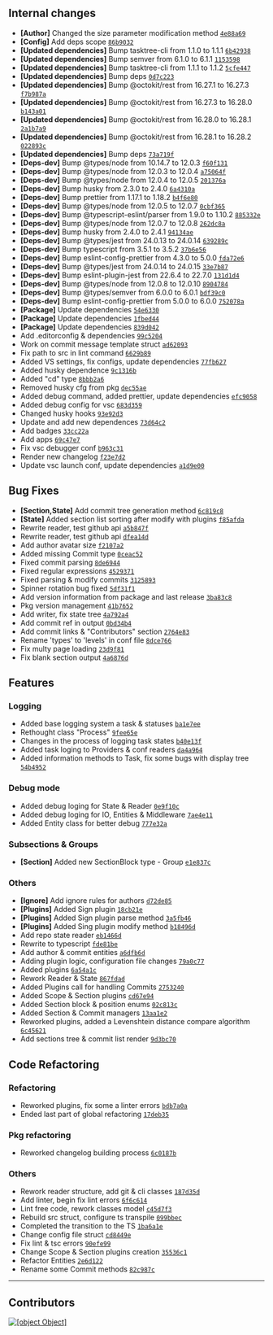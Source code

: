 ## Internal сhanges
- **[Author]** Сhanged the size parameter modification method [`4e88a69`](https://github.com/keindev/changelog-guru/commit/4e88a6906d363e24d8a4ccec6211906bf5825658)
- **[Config]** Add deps scope [`86b9032`](https://github.com/keindev/changelog-guru/commit/86b903227a48d5df513fdf783bd6768e5f527d9e)
- **[Updated dependencies]** Bump tasktree-cli from 1.1.0 to 1.1.1 [`6b42938`](https://github.com/keindev/changelog-guru/commit/6b429381d2424c23f062aef17acab7b2dc179d90)
- **[Updated dependencies]** Bump semver from 6.1.0 to 6.1.1 [`1153598`](https://github.com/keindev/changelog-guru/commit/1153598f0ad213fe00651ed5f4313b76d8eb2eba)
- **[Updated dependencies]** Bump tasktree-cli from 1.1.1 to 1.1.2 [`5cfe447`](https://github.com/keindev/changelog-guru/commit/5cfe447b856d9355ff104d3d0cd8c33f55a3454a)
- **[Updated dependencies]** Bump deps [`0d7c223`](https://github.com/keindev/changelog-guru/commit/0d7c223d1e3ab91c092143c93e822c7eb44c770c)
- **[Updated dependencies]** Bump @octokit/rest from 16.27.1 to 16.27.3 [`f7b987a`](https://github.com/keindev/changelog-guru/commit/f7b987a41fa4e7c668e237c977b40b291ade5edf)
- **[Updated dependencies]** Bump @octokit/rest from 16.27.3 to 16.28.0 [`b143a01`](https://github.com/keindev/changelog-guru/commit/b143a015ede29711edf68a57a097d762482aa15a)
- **[Updated dependencies]** Bump @octokit/rest from 16.28.0 to 16.28.1 [`2a1b7a9`](https://github.com/keindev/changelog-guru/commit/2a1b7a96ee119b2118bbdbf36edd10ba99e0f80a)
- **[Updated dependencies]** Bump @octokit/rest from 16.28.1 to 16.28.2 [`022893c`](https://github.com/keindev/changelog-guru/commit/022893c988b7a1fc726b0744c94f1972d91b12dd)
- **[Updated dependencies]** Bump deps [`73a719f`](https://github.com/keindev/changelog-guru/commit/73a719f32d70a38580ed187f2e65e7c8d0443c9e)
- **[Deps-dev]** Bump @types/node from 10.14.7 to 12.0.3 [`f60f131`](https://github.com/keindev/changelog-guru/commit/f60f131a1327306170faf7d1fe334cd61743b113)
- **[Deps-dev]** Bump @types/node from 12.0.3 to 12.0.4 [`a75064f`](https://github.com/keindev/changelog-guru/commit/a75064f189e1894beb541c76a1c5b12671d6806e)
- **[Deps-dev]** Bump @types/node from 12.0.4 to 12.0.5 [`201376a`](https://github.com/keindev/changelog-guru/commit/201376a81c9967bd3cac7bf75fc999d4aac4fea2)
- **[Deps-dev]** Bump husky from 2.3.0 to 2.4.0 [`6a4310a`](https://github.com/keindev/changelog-guru/commit/6a4310aab71216ed52abd87cdc95fc131db23cf8)
- **[Deps-dev]** Bump prettier from 1.17.1 to 1.18.2 [`b4f6e80`](https://github.com/keindev/changelog-guru/commit/b4f6e803838955d183048a4b3aaac3ccc7c94331)
- **[Deps-dev]** Bump @types/node from 12.0.5 to 12.0.7 [`0cbf365`](https://github.com/keindev/changelog-guru/commit/0cbf36540792011b2e27d1f027375fa226644f43)
- **[Deps-dev]** Bump @typescript-eslint/parser from 1.9.0 to 1.10.2 [`885332e`](https://github.com/keindev/changelog-guru/commit/885332ef36de52394efc991f89c1115c6b02127b)
- **[Deps-dev]** Bump @types/node from 12.0.7 to 12.0.8 [`262dc8a`](https://github.com/keindev/changelog-guru/commit/262dc8a228a84e4ade8c5a970c8a64142d44fc92)
- **[Deps-dev]** Bump husky from 2.4.0 to 2.4.1 [`94134ae`](https://github.com/keindev/changelog-guru/commit/94134ae1efd49ccfd912fd69a5b3f430ebdd2eb1)
- **[Deps-dev]** Bump @types/jest from 24.0.13 to 24.0.14 [`639289c`](https://github.com/keindev/changelog-guru/commit/639289c0dba00377cbcae5ed9c0783e7e8c43113)
- **[Deps-dev]** Bump typescript from 3.5.1 to 3.5.2 [`37b6e56`](https://github.com/keindev/changelog-guru/commit/37b6e56a9767cb454ba173f2b4fc780dc54773d1)
- **[Deps-dev]** Bump eslint-config-prettier from 4.3.0 to 5.0.0 [`fda72e6`](https://github.com/keindev/changelog-guru/commit/fda72e61e8bc096173d28cfe467bf04f2f263756)
- **[Deps-dev]** Bump @types/jest from 24.0.14 to 24.0.15 [`33e7b87`](https://github.com/keindev/changelog-guru/commit/33e7b87a7a64ca2ab957744d5a3d7e83afb49fc3)
- **[Deps-dev]** Bump eslint-plugin-jest from 22.6.4 to 22.7.0 [`131d1d4`](https://github.com/keindev/changelog-guru/commit/131d1d42d6dfef92350bd506003ae808e9bbfd22)
- **[Deps-dev]** Bump @types/node from 12.0.8 to 12.0.10 [`8904784`](https://github.com/keindev/changelog-guru/commit/89047848e0999c8d1e99165fc2540c4e09f22873)
- **[Deps-dev]** Bump @types/semver from 6.0.0 to 6.0.1 [`bdf39c0`](https://github.com/keindev/changelog-guru/commit/bdf39c0abfe4a05732d58e7d13d1896b2e945795)
- **[Deps-dev]** Bump eslint-config-prettier from 5.0.0 to 6.0.0 [`752078a`](https://github.com/keindev/changelog-guru/commit/752078a2231679c5f85d2c6558cf349d1ce3d237)
- **[Package]** Update dependencies [`54e6330`](https://github.com/keindev/changelog-guru/commit/54e63302f890edb007dd3a5911d6ae08ad62134f)
- **[Package]** Update dependencies [`1fbed44`](https://github.com/keindev/changelog-guru/commit/1fbed44925822a89fdb3cb8ceef460ac3b4fb77c)
- **[Package]** Update dependencies [`839d042`](https://github.com/keindev/changelog-guru/commit/839d04201466025bad2269548a4ca5be2f81593c)
- Add .editorconfig & dependencies [`99c5204`](https://github.com/keindev/changelog-guru/commit/99c5204c7f1816a0aac980ff56aa2c0573cb437a)
- Work on commit message template struct [`ad62093`](https://github.com/keindev/changelog-guru/commit/ad62093ee283cbf772724be6779935951a57bb17)
- Fix path to src in lint command [`6629b89`](https://github.com/keindev/changelog-guru/commit/6629b89b82ce9262929938e8548fd884c2af13d3)
- Added VS settings, fix configs, update dependencies [`77fb627`](https://github.com/keindev/changelog-guru/commit/77fb62753b6e7f634805215b7253c39b8947fc48)
- Added husky dependence [`9c1316b`](https://github.com/keindev/changelog-guru/commit/9c1316bc9ea7f8cc0e8234ca6b2e713015b71b98)
- Added "cd" type [`8bbb2a6`](https://github.com/keindev/changelog-guru/commit/8bbb2a612fe2a8f52beb374c16a2d8972bc77893)
- Removed husky cfg from pkg [`dec55ae`](https://github.com/keindev/changelog-guru/commit/dec55ae96d4020ddae99d521bcd7f86fbfc39ad7)
- Added debug command, added prettier, update dependencies [`efc9058`](https://github.com/keindev/changelog-guru/commit/efc9058577e69eea9bc701c6b09931f8a22dd2d6)
- Added debug config for vsc [`683d359`](https://github.com/keindev/changelog-guru/commit/683d359880688c43de98a706f272107187df3023)
- Changed husky hooks [`93e92d3`](https://github.com/keindev/changelog-guru/commit/93e92d38234536a06423894a761e243915f05d6a)
- Update and add new dependences [`73d64c2`](https://github.com/keindev/changelog-guru/commit/73d64c2ec7e4c07424a5d758e8e765d803290491)
- Add badges [`33cc22a`](https://github.com/keindev/changelog-guru/commit/33cc22a2dd970cabd6ca66b17d9a7ed542f16d76)
- Add apps [`69c47e7`](https://github.com/keindev/changelog-guru/commit/69c47e747cb94aa7120ac7242f743f1d115f42a0)
- Fix vsc debugger conf [`b963c31`](https://github.com/keindev/changelog-guru/commit/b963c317dc63fad0d62b2031cd0907b063ad1ce1)
- Render new changelog [`f23e7d2`](https://github.com/keindev/changelog-guru/commit/f23e7d23865c348bfa5da26685c7e168971f6c32)
- Update vsc launch conf, update dependencies [`a1d9e00`](https://github.com/keindev/changelog-guru/commit/a1d9e00f0fb06d15775534bd56047d860aa7db72)
## Bug Fixes
- **[Section,State]** Add commit tree generation method [`6c819c8`](https://github.com/keindev/changelog-guru/commit/6c819c80096fd1276185ad5d5180ada3965500e9)
- **[State]** Added section list sorting after modify with plugins [`f85afda`](https://github.com/keindev/changelog-guru/commit/f85afda8443a3a593dbc3220da8a78ea007a209c)
- Rewrite reader, test github api [`a5b847f`](https://github.com/keindev/changelog-guru/commit/a5b847fc992182e3377a49d7777f2d22eb3f05ef)
- Rewrite reader, test github api [`dfea14d`](https://github.com/keindev/changelog-guru/commit/dfea14d54f3a44d29bf943ea9a138538a5d7f2ae)
- Add author avatar size [`f2107a2`](https://github.com/keindev/changelog-guru/commit/f2107a21143370f69a1edd965e2354d040456512)
- Added missing Commit type [`0ceac52`](https://github.com/keindev/changelog-guru/commit/0ceac527bef36747930de4e91df52acd46017cdd)
- Fixed commit parsing [`8de6944`](https://github.com/keindev/changelog-guru/commit/8de6944e8ac88bc96b8a3e83117ac506f36e7736)
- Fixed regular expressions [`4529371`](https://github.com/keindev/changelog-guru/commit/452937153e7cd3582002c1538af00bfd23e37eed)
- Fixed parsing & modify commits [`3125893`](https://github.com/keindev/changelog-guru/commit/3125893812639b832e1933bec6eb616e7de62f54)
- Spinner rotation bug fixed [`5df31f1`](https://github.com/keindev/changelog-guru/commit/5df31f15da9d59bd71ea67d89ad7b628786589e9)
- Add version information from package and last release [`3ba83c8`](https://github.com/keindev/changelog-guru/commit/3ba83c818ecd0566f077b969a05c3de2279803dc)
- Pkg version management [`41b7652`](https://github.com/keindev/changelog-guru/commit/41b7652a3fcab0d0e812e91745897e82300b2495)
- Add writer, fix state tree [`4a792a4`](https://github.com/keindev/changelog-guru/commit/4a792a4e0b487611611962cd60861b794d5e0562)
- Add commit ref in output [`0bd34b4`](https://github.com/keindev/changelog-guru/commit/0bd34b47bfe986e95f2f04abc3702773fcf9558c)
- Add commit links & "Contributors" section [`2764e83`](https://github.com/keindev/changelog-guru/commit/2764e83b47d9c0ed0a3ca7848476bda28e5f17c9)
- Rename 'types' to 'levels' in conf file [`8dce766`](https://github.com/keindev/changelog-guru/commit/8dce7666f5bb5a0a9d2cb6b13721bd1bee912bdc)
- Fix multy page loading [`23d9f81`](https://github.com/keindev/changelog-guru/commit/23d9f8133d53716e09b0882069c0c0f0347b0eac)
- Fix blank section output [`4a6876d`](https://github.com/keindev/changelog-guru/commit/4a6876df0413bb761bd54e85474fdd047fb29d46)
## Features
### Logging
- Added base logging system a task & statuses [`ba1e7ee`](https://github.com/keindev/changelog-guru/commit/ba1e7eeb4ac0c12044cbbe4ba17337add9f4bef1)
- Rethought class "Process" [`9fee65e`](https://github.com/keindev/changelog-guru/commit/9fee65edb1367e2d7a0ef914612f08bfd92b409b)
- Changes in the process of logging task states [`b40e13f`](https://github.com/keindev/changelog-guru/commit/b40e13f2cde4fb283ecad8ab4e960fd0581dfca7)
- Added task loging to Providers & conf readers [`da4a964`](https://github.com/keindev/changelog-guru/commit/da4a9648e347355c44bb624dc4ffd3329309b302)
- Added information methods to Task, fix some bugs with display tree [`54b4952`](https://github.com/keindev/changelog-guru/commit/54b49526b1ac69bbf8c3b42cad840c01f6743ea9)
### Debug mode
- Added debug loging for State & Reader [`0e9f10c`](https://github.com/keindev/changelog-guru/commit/0e9f10c025b094fc2ca84c5c4f2adda7921f511e)
- Added debug loging for IO, Entities & Middleware [`7ae4e11`](https://github.com/keindev/changelog-guru/commit/7ae4e11d0956f95282e65c93daf829db78ed35c0)
- Added Entity class for better debug [`777e32a`](https://github.com/keindev/changelog-guru/commit/777e32a9082549e46c7bb6390af7bc2ca6949c4b)
### Subsections & Groups
- **[Section]** Added new SectionBlock type - Group [`e1e837c`](https://github.com/keindev/changelog-guru/commit/e1e837ccf41fd543af77bf2595bca97adfecb0d7)
### Others
- **[Ignore]** Add ignore rules for authors [`d72de85`](https://github.com/keindev/changelog-guru/commit/d72de850a7c67c3c0f81e0f754df7167ad4a422e)
- **[Plugins]** Added Sign plugin [`18cb21e`](https://github.com/keindev/changelog-guru/commit/18cb21e45693d68e6cc499aac72882d91161fac2)
- **[Plugins]** Added Sign plugin parse method [`3a5fb46`](https://github.com/keindev/changelog-guru/commit/3a5fb46755f9f12dd38142187f88eac7d3b81a99)
- **[Plugins]** Added Sing plugin modify method [`b18496d`](https://github.com/keindev/changelog-guru/commit/b18496da836d33acb38e148032716e5abe374036)
- Add repo state reader [`eb1466d`](https://github.com/keindev/changelog-guru/commit/eb1466da10729a4753fd936a9948551f76bd6e8a)
- Rewrite to typescript [`fde81be`](https://github.com/keindev/changelog-guru/commit/fde81bef20850e326cdc4651015f7473a136b623)
- Add author & commit entities [`a6dfb6d`](https://github.com/keindev/changelog-guru/commit/a6dfb6d6660ef32662a429fb470b34adbe1840d4)
- Adding plugin logic, configuration file changes [`79a0c77`](https://github.com/keindev/changelog-guru/commit/79a0c77d6d8a04af0018288d68bfda06ab5da82c)
- Added plugins [`6a54a1c`](https://github.com/keindev/changelog-guru/commit/6a54a1cc5268f6ff14c6ecb2de66baa19c5d430a)
- Rework Reader & State [`867fdad`](https://github.com/keindev/changelog-guru/commit/867fdad66ab75b656a350e9a507410312a251ace)
- Added Plugins  call for handling Сommits [`2753240`](https://github.com/keindev/changelog-guru/commit/27532404adba5d198f700e63054a1abe0b8120a9)
- Added Scope & Section plugins [`cd67e94`](https://github.com/keindev/changelog-guru/commit/cd67e94d5a6d4222631dab60540099f1497683e3)
- Added Section block & position enums [`02c813c`](https://github.com/keindev/changelog-guru/commit/02c813ce9e60859714358df21e9d1cd39ea18372)
- Added Section & Commit managers [`13aa1e2`](https://github.com/keindev/changelog-guru/commit/13aa1e2053a0fa3de4b29c6f3a74b8557d1a98f4)
- Reworked plugins, added a Levenshtein distance compare algorithm [`6c45621`](https://github.com/keindev/changelog-guru/commit/6c456218d0a6ccd698e56e3cb1f024e56db57844)
- Add sections tree & commit list render [`9d3bc70`](https://github.com/keindev/changelog-guru/commit/9d3bc7004cb591eb3c5db11b5d4c3fec5540b2cb)
## Code Refactoring
### Refactoring
- Reworked plugins, fix some a linter errors [`bdb7a0a`](https://github.com/keindev/changelog-guru/commit/bdb7a0a9cbc57c5aee3ad3b7785f4bb1be5e2c93)
- Ended last part of global refactoring [`17deb35`](https://github.com/keindev/changelog-guru/commit/17deb35c2e0f7b5388e97b2fb993debeb73cf72d)
### Pkg refactoring
- Reworked changelog building process [`6c0187b`](https://github.com/keindev/changelog-guru/commit/6c0187bca88a0d0b68767c7ceb894c7b8e105c94)
### Others
- Rework reader structure, add git & cli classes [`187d35d`](https://github.com/keindev/changelog-guru/commit/187d35dc1436afaa290a4a7cda4926e6eebd0c26)
- Add linter, begin fix lint errors [`6f6c614`](https://github.com/keindev/changelog-guru/commit/6f6c614cc5b0d700d8725a6ceeb2b4519be8b6a4)
- Lint free code, rework classes model [`c45d7f3`](https://github.com/keindev/changelog-guru/commit/c45d7f3aed91bb54886f21c57cf22296418c072d)
- Rebuild src struct, configure ts transpile [`099bbec`](https://github.com/keindev/changelog-guru/commit/099bbec3d0240870db4cfabb006a958c032e2d61)
- Completed the transition to the TS [`1ba6a1e`](https://github.com/keindev/changelog-guru/commit/1ba6a1e9ffb7ac6d4824005213b85f6f9e6bf5ab)
- Change config file struct [`cd8449e`](https://github.com/keindev/changelog-guru/commit/cd8449e71e896be695c7bb8497b068d693a56db0)
- Fix lint & tsc errors [`90efe99`](https://github.com/keindev/changelog-guru/commit/90efe997e7b8669d3e9a4e7239d3d9e7e61058b9)
- Change Scope & Section plugins creation [`35536c1`](https://github.com/keindev/changelog-guru/commit/35536c131a08bfef67aa07244cde76183ff70240)
- Refactor Entities [`2e6d122`](https://github.com/keindev/changelog-guru/commit/2e6d12275c2141337aab1c1af7a5b73b45b48ef0)
- Rename some Commit methods [`82c987c`](https://github.com/keindev/changelog-guru/commit/82c987c22e938c21a7e8b42b7a4c5ad40b7a5d4a)
---
## Contributors
[![[object Object]](https://avatars3.githubusercontent.com/u/4527292?v=4&size=40)](https://github.com/keindev)